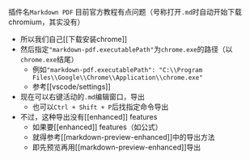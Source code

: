 插件名`Markdown PDF`
目前官方教程有点问题（号称打开`.md`时自动开始下载chromium，其实没有）
- 所以我们自己[[下载安装chrome]]
- 然后指定`"markdown-pdf.executablePath"`为`chrome.exe`的路径（以`chrome.exe`结尾）
  - 例如`"markdown-pdf.executablePath": "C:\\Program Files\\Google\\Chrome\\Application\\chrome.exe"`
  - 参考[[vscode/settings]]
- 现在可以右键活动的`.md`编辑窗口，导出
  - 也可以`Ctrl + Shift + P`后找指定命令导出
- 不过，这种导出没有[[enhanced]] features
  - 如果要[[enhanced]] features（如公式）
  - 就得参考[[markdown-preview-enhanced]]中的导出方法
  - 即先预览再用[[markdown-preview-enhanced]]导出